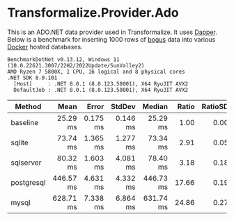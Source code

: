 # Transformalize.Provider.Ado

This is an ADO.NET data provider used in Transformalize. 
It uses [Dapper](https://github.com/DapperLib/Dapper). 
Below is a benchmark for inserting 1000 rows of [bogus](https://github.com/bchavez/Bogus) data 
into various [Docker](https://www.docker.com) hosted databases.

```
BenchmarkDotNet v0.13.12, Windows 11 (10.0.22621.3007/22H2/2022Update/SunValley2)
AMD Ryzen 7 5800X, 1 CPU, 16 logical and 8 physical cores
.NET SDK 8.0.101
  [Host]     : .NET 8.0.1 (8.0.123.58001), X64 RyuJIT AVX2
  DefaultJob : .NET 8.0.1 (8.0.123.58001), X64 RyuJIT AVX2
```
| Method     | Mean      | Error    | StdDev   | Median    | Ratio | RatioSD |
|----------- |----------:|---------:|---------:|----------:|------:|--------:|
| baseline   |  25.29 ms | 0.175 ms | 0.146 ms |  25.29 ms |  1.00 |    0.00 |
| sqlite     |  73.74 ms | 1.365 ms | 1.277 ms |  73.34 ms |  2.91 |    0.05 |
| sqlserver  |  80.32 ms | 1.603 ms | 4.081 ms |  78.40 ms |  3.18 |    0.18 |
| postgresql | 446.57 ms | 4.631 ms | 4.332 ms | 446.73 ms | 17.66 |    0.19 |
| mysql      | 628.71 ms | 7.338 ms | 6.864 ms | 631.74 ms | 24.86 |    0.27 |
